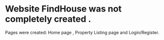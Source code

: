 # Website FindHouse was not completely created . 
Pages were created: Home page , Property Listing page and Login/Register.

